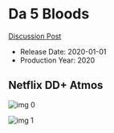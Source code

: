 # Da 5 Bloods

[Discussion Post](https://www.avsforum.com/threads/bass-eq-for-filtered-movies.2995212/post-59807592)

* Release Date: 2020-01-01
* Production Year: 2020

## Netflix DD+ Atmos

![img 0](https://i.imgur.com/04e4yq8.jpg)

![img 1](https://i.imgur.com/fFxyyFk.png)

